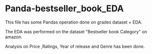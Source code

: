 # Panda-bestseller_book_EDA

This file has some Pandas operation done on  grades dataset + EDA.

The EDA was performed on the dataset "Bestseller book Category" on amazon.

Analysis on Price ,Ratings, Year of release and Genre has been done.
